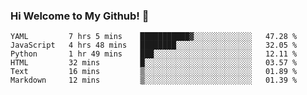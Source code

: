 ### Hi Welcome to My Github!  👋


<!--START_SECTION:waka-->

```text
YAML         7 hrs 5 mins    ███████████▓░░░░░░░░░░░░░   47.28 %
JavaScript   4 hrs 48 mins   ████████░░░░░░░░░░░░░░░░░   32.05 %
Python       1 hr 49 mins    ███░░░░░░░░░░░░░░░░░░░░░░   12.11 %
HTML         32 mins         █░░░░░░░░░░░░░░░░░░░░░░░░   03.57 %
Text         16 mins         ▒░░░░░░░░░░░░░░░░░░░░░░░░   01.89 %
Markdown     12 mins         ▒░░░░░░░░░░░░░░░░░░░░░░░░   01.39 %
```

<!--END_SECTION:waka-->


<!--
**littlestone111/littlestone111** is a ✨ _special_ ✨ repository because its `README.md` (this file) appears on your GitHub profile.


Here are some ideas to get you started:

- 🔭 I’m currently working on ...
- 🌱 I’m currently learning ...
- 👯 I’m looking to collaborate on ...
- 🤔 I’m looking for help with ...
- 💬 Ask me about ...
- 📫 How to reach me: ...
- 😄 Pronouns: ...
- ⚡ Fun fact: ...
-->
